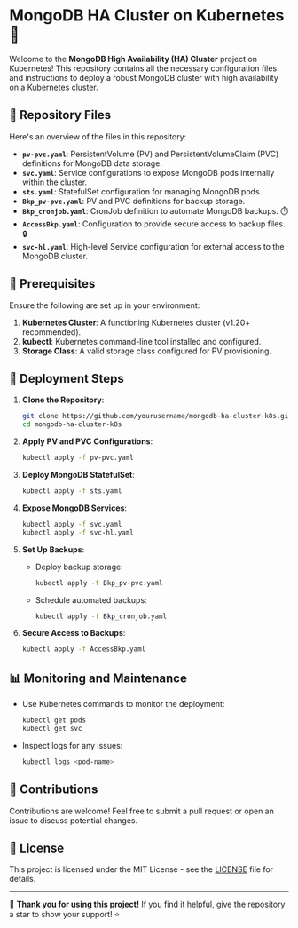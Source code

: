 # MongoDB HA Cluster on Kubernetes 🚀

Welcome to the **MongoDB High Availability (HA) Cluster** project on Kubernetes! This repository contains all the necessary configuration files and instructions to deploy a robust MongoDB cluster with high availability on a Kubernetes cluster. 

## 📁 Repository Files

Here's an overview of the files in this repository:

- **`pv-pvc.yaml`**: PersistentVolume (PV) and PersistentVolumeClaim (PVC) definitions for MongoDB data storage.
- **`svc.yaml`**: Service configurations to expose MongoDB pods internally within the cluster.
- **`sts.yaml`**: StatefulSet configuration for managing MongoDB pods.
- **`Bkp_pv-pvc.yaml`**: PV and PVC definitions for backup storage.
- **`Bkp_cronjob.yaml`**: CronJob definition to automate MongoDB backups. ⏱️
- **`AccessBkp.yaml`**: Configuration to provide secure access to backup files. 🔒
- **`svc-hl.yaml`**: High-level Service configuration for external access to the MongoDB cluster.

## 📜 Prerequisites

Ensure the following are set up in your environment:

1. **Kubernetes Cluster**: A functioning Kubernetes cluster (v1.20+ recommended).
2. **kubectl**: Kubernetes command-line tool installed and configured.
3. **Storage Class**: A valid storage class configured for PV provisioning.

## 🚀 Deployment Steps

1. **Clone the Repository**:
   ```bash
   git clone https://github.com/yourusername/mongodb-ha-cluster-k8s.git
   cd mongodb-ha-cluster-k8s
   ```

2. **Apply PV and PVC Configurations**:
   ```bash
   kubectl apply -f pv-pvc.yaml
   ```

3. **Deploy MongoDB StatefulSet**:
   ```bash
   kubectl apply -f sts.yaml
   ```

4. **Expose MongoDB Services**:
   ```bash
   kubectl apply -f svc.yaml
   kubectl apply -f svc-hl.yaml
   ```

5. **Set Up Backups**:
   - Deploy backup storage:
     ```bash
     kubectl apply -f Bkp_pv-pvc.yaml
     ```
   - Schedule automated backups:
     ```bash
     kubectl apply -f Bkp_cronjob.yaml
     ```

6. **Secure Access to Backups**:
   ```bash
   kubectl apply -f AccessBkp.yaml
   ```

## 📊 Monitoring and Maintenance

- Use Kubernetes commands to monitor the deployment:
  ```bash
  kubectl get pods
  kubectl get svc
  ```
- Inspect logs for any issues:
  ```bash
  kubectl logs <pod-name>
  ```

## 🙌 Contributions

Contributions are welcome! Feel free to submit a pull request or open an issue to discuss potential changes.

## 📄 License

This project is licensed under the MIT License - see the [LICENSE](LICENSE) file for details.

---

🌟 **Thank you for using this project!** If you find it helpful, give the repository a star to show your support! ⭐

